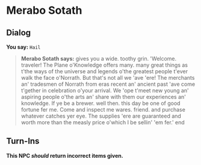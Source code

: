 # Merabo Sotath
## Dialog

**You say:** `Hail`



>**Merabo Sotath says:** gives you a wide. toothy grin. 'Welcome. traveler! The Plane o'Knowledge offers many. many great things as t'the ways of the universe and legends o'the greatest people t'ever walk the face o'Norrath. But that's not all we 'ave 'ere! The merchants an' tradesmen of Norrath from eras recent an' ancient past 'ave come t'gether in celebration o'your arrival. We 'ope t'meet new young an' aspiring people o'the arts an' share with them our experiences an' knowledge. If ye be a brewer. well then. this day be one of good fortune fer me. Come and inspect me wares. friend. and purchase whatever catches yer eye. The supplies 'ere are guaranteed and worth more than the measly price o'which I be sellin' 'em fer.'
end

## Turn-Ins



**This NPC *should* return incorrect items given.**





